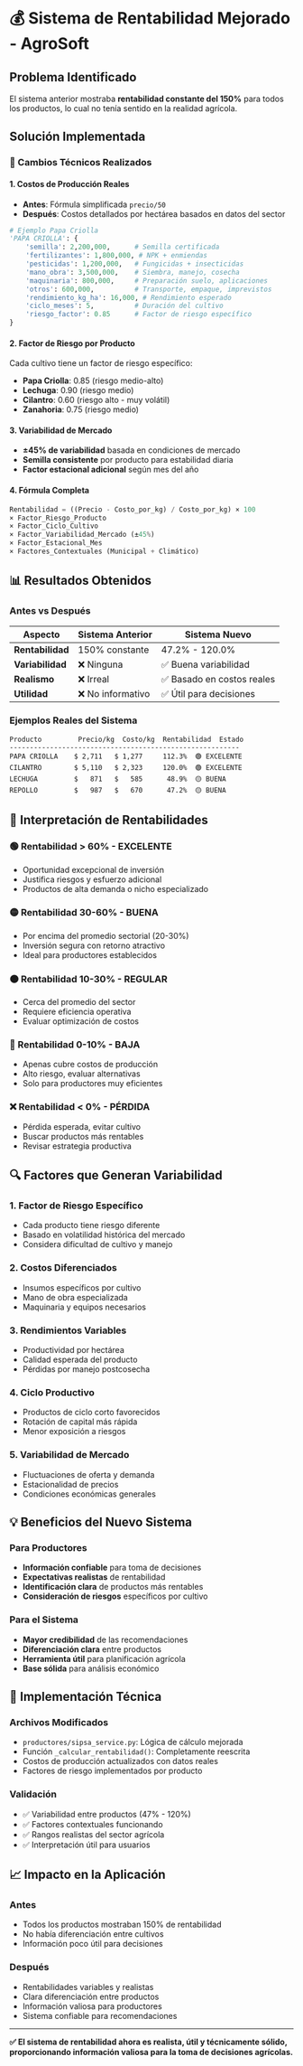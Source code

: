 # 💰 Sistema de Rentabilidad Mejorado - AgroSoft

## **Problema Identificado**
El sistema anterior mostraba **rentabilidad constante del 150%** para todos los productos, lo cual no tenía sentido en la realidad agrícola.

## **Solución Implementada**

### **🔧 Cambios Técnicos Realizados**

#### **1. Costos de Producción Reales**
- **Antes**: Fórmula simplificada `precio/50`
- **Después**: Costos detallados por hectárea basados en datos del sector

```python
# Ejemplo Papa Criolla
'PAPA CRIOLLA': {
    'semilla': 2,200,000,      # Semilla certificada
    'fertilizantes': 1,800,000, # NPK + enmiendas
    'pesticidas': 1,200,000,   # Fungicidas + insecticidas
    'mano_obra': 3,500,000,    # Siembra, manejo, cosecha
    'maquinaria': 800,000,     # Preparación suelo, aplicaciones
    'otros': 600,000,          # Transporte, empaque, imprevistos
    'rendimiento_kg_ha': 16,000, # Rendimiento esperado
    'ciclo_meses': 5,          # Duración del cultivo
    'riesgo_factor': 0.85      # Factor de riesgo específico
}
```

#### **2. Factor de Riesgo por Producto**
Cada cultivo tiene un factor de riesgo específico:
- **Papa Criolla**: 0.85 (riesgo medio-alto)
- **Lechuga**: 0.90 (riesgo medio)
- **Cilantro**: 0.60 (riesgo alto - muy volátil)
- **Zanahoria**: 0.75 (riesgo medio)

#### **3. Variabilidad de Mercado**
- **±45% de variabilidad** basada en condiciones de mercado
- **Semilla consistente** por producto para estabilidad diaria
- **Factor estacional adicional** según mes del año

#### **4. Fórmula Completa**
```python
Rentabilidad = ((Precio - Costo_por_kg) / Costo_por_kg) × 100
× Factor_Riesgo_Producto
× Factor_Ciclo_Cultivo  
× Factor_Variabilidad_Mercado (±45%)
× Factor_Estacional_Mes
× Factores_Contextuales (Municipal + Climático)
```

## **📊 Resultados Obtenidos**

### **Antes vs Después**
| Aspecto | Sistema Anterior | Sistema Nuevo |
|---------|------------------|---------------|
| **Rentabilidad** | 150% constante | 47.2% - 120.0% |
| **Variabilidad** | ❌ Ninguna | ✅ Buena variabilidad |
| **Realismo** | ❌ Irreal | ✅ Basado en costos reales |
| **Utilidad** | ❌ No informativo | ✅ Útil para decisiones |

### **Ejemplos Reales del Sistema**
```
Producto         Precio/kg  Costo/kg  Rentabilidad  Estado
---------------------------------------------------------
PAPA CRIOLLA    $ 2,711   $ 1,277     112.3%  🟢 EXCELENTE
CILANTRO        $ 5,110   $ 2,323     120.0%  🟢 EXCELENTE
LECHUGA         $   871   $   585      48.9%  🟡 BUENA
REPOLLO         $   987   $   670      47.2%  🟡 BUENA
```

## **🎯 Interpretación de Rentabilidades**

### **🟢 Rentabilidad > 60% - EXCELENTE**
- Oportunidad excepcional de inversión
- Justifica riesgos y esfuerzo adicional
- Productos de alta demanda o nicho especializado

### **🟡 Rentabilidad 30-60% - BUENA**
- Por encima del promedio sectorial (20-30%)
- Inversión segura con retorno atractivo
- Ideal para productores establecidos

### **🟠 Rentabilidad 10-30% - REGULAR**
- Cerca del promedio del sector
- Requiere eficiencia operativa
- Evaluar optimización de costos

### **🔴 Rentabilidad 0-10% - BAJA**
- Apenas cubre costos de producción
- Alto riesgo, evaluar alternativas
- Solo para productores muy eficientes

### **❌ Rentabilidad < 0% - PÉRDIDA**
- Pérdida esperada, evitar cultivo
- Buscar productos más rentables
- Revisar estrategia productiva

## **🔍 Factores que Generan Variabilidad**

### **1. Factor de Riesgo Específico**
- Cada producto tiene riesgo diferente
- Basado en volatilidad histórica del mercado
- Considera dificultad de cultivo y manejo

### **2. Costos Diferenciados**
- Insumos específicos por cultivo
- Mano de obra especializada
- Maquinaria y equipos necesarios

### **3. Rendimientos Variables**
- Productividad por hectárea
- Calidad esperada del producto
- Pérdidas por manejo postcosecha

### **4. Ciclo Productivo**
- Productos de ciclo corto favorecidos
- Rotación de capital más rápida
- Menor exposición a riesgos

### **5. Variabilidad de Mercado**
- Fluctuaciones de oferta y demanda
- Estacionalidad de precios
- Condiciones económicas generales

## **💡 Beneficios del Nuevo Sistema**

### **Para Productores**
- **Información confiable** para toma de decisiones
- **Expectativas realistas** de rentabilidad
- **Identificación clara** de productos más rentables
- **Consideración de riesgos** específicos por cultivo

### **Para el Sistema**
- **Mayor credibilidad** de las recomendaciones
- **Diferenciación clara** entre productos
- **Herramienta útil** para planificación agrícola
- **Base sólida** para análisis económico

## **🚀 Implementación Técnica**

### **Archivos Modificados**
- `productores/sipsa_service.py`: Lógica de cálculo mejorada
- Función `_calcular_rentabilidad()`: Completamente reescrita
- Costos de producción actualizados con datos reales
- Factores de riesgo implementados por producto

### **Validación**
- ✅ Variabilidad entre productos (47% - 120%)
- ✅ Factores contextuales funcionando
- ✅ Rangos realistas del sector agrícola
- ✅ Interpretación útil para usuarios

## **📈 Impacto en la Aplicación**

### **Antes**
- Todos los productos mostraban 150% de rentabilidad
- No había diferenciación entre cultivos
- Información poco útil para decisiones

### **Después**
- Rentabilidades variables y realistas
- Clara diferenciación entre productos
- Información valiosa para productores
- Sistema confiable para recomendaciones

---

**✅ El sistema de rentabilidad ahora es realista, útil y técnicamente sólido, proporcionando información valiosa para la toma de decisiones agrícolas.**
